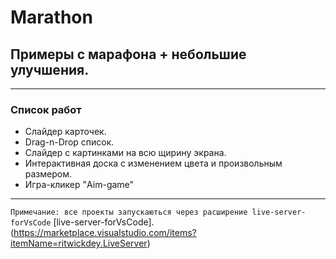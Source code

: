 # Marathon
## Примеры с марафона + небольшие улучшения.
***
### Список работ
- Слайдер карточек.
- Drag-n-Drop список.
- Слайдер с картинками на всю щирину экрана.
- Интерактивная доска с изменением цвета и произвольным размером.
- Игра-кликер "Aim-game"
***
```Примечание: все проекты запускаються через расширение live-server-forVsCode``` 
[live-server-forVsCode].(https://marketplace.visualstudio.com/items?itemName=ritwickdey.LiveServer)
